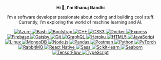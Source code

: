 <!-- Center-align text -->
<p align="center">
  <b>Hi 👋, I'm Bhanuj Gandhi</b>
</p>

<!-- About Me -->
<p align="center">
  I'm a software developer passionate about coding and building cool stuff. Currently, I'm exploring the world of machine learning and AI.
</p>

<!-- Languages and Tools Icons with Links -->
<p align="center">
  <a href="https://azure.microsoft.com/" target="_blank">
    <img src="https://img.icons8.com/color/48/000000/azure-1.png" alt="Azure">
  </a>
  <a href="https://en.wikipedia.org/wiki/Bash_(Unix_shell)" target="_blank">
    <img src="https://img.icons8.com/color/48/000000/console.png" alt="Bash">
  </a>
  <a href="https://getbootstrap.com/" target="_blank">
    <img src="https://img.icons8.com/color/48/000000/bootstrap.png" alt="Bootstrap">
  </a>
  <a href="https://en.wikipedia.org/wiki/C%2B%2B" target="_blank">
    <img src="https://img.icons8.com/color/48/000000/c-plus-plus-logo.png" alt="C++">
  </a>
  <a href="https://developer.mozilla.org/en-US/docs/Web/CSS" target="_blank">
    <img src="https://img.icons8.com/color/48/000000/css3.png" alt="CSS3">
  </a>
  <a href="https://www.docker.com/" target="_blank">
    <img src="https://img.icons8.com/color/48/000000/docker.png" alt="Docker">
  </a>
  <a href="https://expressjs.com/" target="_blank">
    <img src="https://img.icons8.com/color/48/000000/express.png" alt="Express">
  </a>
  <a href="https://firebase.google.com/" target="_blank">
    <img src="https://img.icons8.com/color/48/000000/firebase.png" alt="Firebase">
  </a>
  <a href="https://www.gatsbyjs.com/" target="_blank">
    <img src="https://img.icons8.com/color/48/000000/gatsbyjs.png" alt="Gatsby">
  </a>
  <a href="https://git-scm.com/" target="_blank">
    <img src="https://img.icons8.com/color/48/000000/git.png" alt="Git">
  </a>
  <a href="https://graphql.org/" target="_blank">
    <img src="https://img.icons8.com/color/48/000000/graphql.png" alt="GraphQL">
  </a>
  <a href="https://www.heroku.com/" target="_blank">
    <img src="https://img.icons8.com/color/48/000000/heroku.png" alt="Heroku">
  </a>
  <a href="https://developer.mozilla.org/en-US/docs/Web/HTML" target="_blank">
    <img src="https://img.icons8.com/color/48/000000/html-5.png" alt="HTML5">
  </a>
  <a href="https://www.javascript.com/" target="_blank">
    <img src="https://img.icons8.com/color/48/000000/javascript.png" alt="JavaScript">
  </a>
  <a href="https://www.kernel.org/" target="_blank">
    <img src="https://img.icons8.com/color/48/000000/linux.png" alt="Linux">
  </a>
  <a href="https://www.mongodb.com/" target="_blank">
    <img src="https://img.icons8.com/color/48/000000/mongodb.png" alt="MongoDB">
  </a>
  <a href="https://nodejs.org/" target="_blank">
    <img src="https://img.icons8.com/color/48/000000/nodejs.png" alt="Node.js">
  </a>
  <a href="https://pandas.pydata.org/" target="_blank">
    <img src="https://img.icons8.com/color/48/000000/pandas.png" alt="Pandas">
  </a>
  <a href="https://www.postman.com/" target="_blank">
    <img src="https://img.icons8.com/color/48/000000/postman.png" alt="Postman">
  </a>
  <a href="https://www.python.org/" target="_blank">
    <img src="https://img.icons8.com/color/48/000000/python.png" alt="Python">
  </a>
  <a href="https://pytorch.org/" target="_blank">
    <img src="https://img.icons8.com/color/48/000000/pytorch.png" alt="PyTorch">
  </a>
  <a href="https://www.rabbitmq.com/" target="_blank">
    <img src="https://img.icons8.com/color/48/000000/rabbitmq.png" alt="RabbitMQ">
  </a>
  <a href="https://reactnative.dev/" target="_blank">
    <img src="https://img.icons8.com/color/48/000000/react-native.png" alt="React Native">
  </a>
  <a href="https://sass-lang.com/" target="_blank">
    <img src="https://img.icons8.com/color/48/000000/sass.png" alt="Sass">
  </a>
  <a href="https://scikit-learn.org/" target="_blank">
    <img src="https://img.icons8.com/color/48/000000/scikit-learn.png" alt="Scikit-learn">
  </a>
  <a href="https://seaborn.pydata.org/" target="_blank">
    <img src="https://img.icons8.com/color/48/000000/seaborn.png" alt="Seaborn">
  </a>
  <a href="https://www.tensorflow.org/" target="_blank">
    <img src="https://img.icons8.com/color/48/000000/tensorflow.png" alt="TensorFlow">
  </a>
  <a href="https://www.typescriptlang.org/" target="_blank">
    <img src="https://img.icons8.com/color/48/000000/typescript.png" alt="TypeScript">
  </a>
</p>
